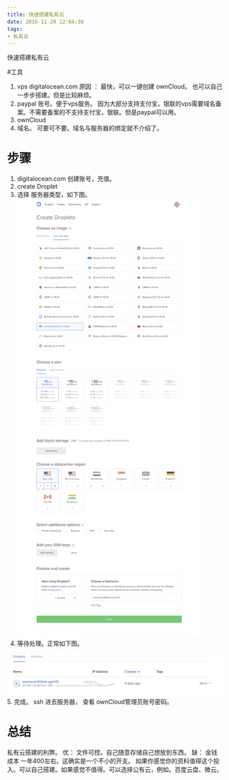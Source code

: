 ```yaml
---
title: 快速搭建私有云
date: 2016-11-20 12:04:38
tags: 
- 私有云
---
```


快速搭建私有云
<!--more-->
#工具
1. vps digitalocean.com
原因 ： 最快，可以一键创建 ownCloud。
也可以自己一步步搭建。但是比较麻烦。
2. paypal 账号。便于vps服务。
因为大部分支持支付宝，银联的vps需要域名备案。不需要备案的不支持支付宝，银联。但是paypal可以用。
3. ownCloud
4. 域名。
 可要可不要。域名与服务器的绑定就不介绍了。
# 步骤
1. digitalocean.com 创建账号，充值。
2. create Droplet
3. 选择 服务器类型，如下图。
![](./_image/2016-11-09-16-51-31.jpg)
4. 等待处理。正常如下图。

![](./_image/2016-11-09-16-53-35.jpg)
5. 完成。
ssh 进去服务器， 查看 ownCloud管理员账号密码。
# 总结
私有云搭建的利弊。
优：
文件可控。自己随意存储自己想放到东西。
缺：
金钱成本
一年400左右。这确实是一个不小的开支。
如果你感觉你的资料值得这个投入。可以自己搭建。如果感觉不值得。可以选择公有云，例如。百度云盘、微云。





